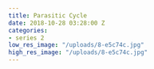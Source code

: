```yaml
---
title: Parasitic Cycle
date: 2018-10-28 03:28:00 Z
categories:
- series 2
low_res_image: "/uploads/8-e5c74c.jpg"
high_res_image: "/uploads/8-e5c74c.jpg"
---
```


